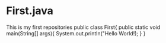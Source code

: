 # First.java
This is my first repositories
public class First{
public static void main(String[] args){
System.out.println("Hello World!);
}
}
